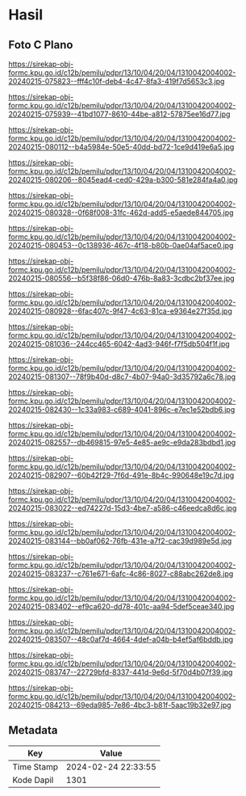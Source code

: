 # Hasil

## Foto C Plano

https://sirekap-obj-formc.kpu.go.id/c12b/pemilu/pdpr/13/10/04/20/04/1310042004002-20240215-075823--fff4c10f-deb4-4c47-8fa3-419f7d5653c3.jpg

https://sirekap-obj-formc.kpu.go.id/c12b/pemilu/pdpr/13/10/04/20/04/1310042004002-20240215-075939--41bd1077-8610-44be-a812-57875ee16d77.jpg

https://sirekap-obj-formc.kpu.go.id/c12b/pemilu/pdpr/13/10/04/20/04/1310042004002-20240215-080112--b4a5984e-50e5-40dd-bd72-1ce9d419e6a5.jpg

https://sirekap-obj-formc.kpu.go.id/c12b/pemilu/pdpr/13/10/04/20/04/1310042004002-20240215-080206--8045ead4-ced0-429a-b300-581e284fa4a0.jpg

https://sirekap-obj-formc.kpu.go.id/c12b/pemilu/pdpr/13/10/04/20/04/1310042004002-20240215-080328--0f68f008-31fc-462d-add5-e5aede844705.jpg

https://sirekap-obj-formc.kpu.go.id/c12b/pemilu/pdpr/13/10/04/20/04/1310042004002-20240215-080453--0c138936-467c-4f18-b80b-0ae04af5ace0.jpg

https://sirekap-obj-formc.kpu.go.id/c12b/pemilu/pdpr/13/10/04/20/04/1310042004002-20240215-080556--b5f38f86-06d0-476b-8a83-3cdbc2bf37ee.jpg

https://sirekap-obj-formc.kpu.go.id/c12b/pemilu/pdpr/13/10/04/20/04/1310042004002-20240215-080928--6fac407c-9f47-4c63-81ca-e9364e27f35d.jpg

https://sirekap-obj-formc.kpu.go.id/c12b/pemilu/pdpr/13/10/04/20/04/1310042004002-20240215-081036--244cc465-6042-4ad3-946f-f7f5db504f1f.jpg

https://sirekap-obj-formc.kpu.go.id/c12b/pemilu/pdpr/13/10/04/20/04/1310042004002-20240215-081307--78f9b40d-d8c7-4b07-94a0-3d35792a6c78.jpg

https://sirekap-obj-formc.kpu.go.id/c12b/pemilu/pdpr/13/10/04/20/04/1310042004002-20240215-082430--1c33a983-c689-4041-896c-e7ec1e52bdb6.jpg

https://sirekap-obj-formc.kpu.go.id/c12b/pemilu/pdpr/13/10/04/20/04/1310042004002-20240215-082557--db469815-97e5-4e85-ae9c-e9da283bdbd1.jpg

https://sirekap-obj-formc.kpu.go.id/c12b/pemilu/pdpr/13/10/04/20/04/1310042004002-20240215-082907--60b42f29-7f6d-491e-8b4c-990648e19c7d.jpg

https://sirekap-obj-formc.kpu.go.id/c12b/pemilu/pdpr/13/10/04/20/04/1310042004002-20240215-083022--ed74227d-15d3-4be7-a586-c46eedca8d6c.jpg

https://sirekap-obj-formc.kpu.go.id/c12b/pemilu/pdpr/13/10/04/20/04/1310042004002-20240215-083144--bb0af062-76fb-431e-a7f2-cac39d989e5d.jpg

https://sirekap-obj-formc.kpu.go.id/c12b/pemilu/pdpr/13/10/04/20/04/1310042004002-20240215-083237--c761e671-6afc-4c86-8027-c88abc262de8.jpg

https://sirekap-obj-formc.kpu.go.id/c12b/pemilu/pdpr/13/10/04/20/04/1310042004002-20240215-083402--ef9ca620-dd78-401c-aa94-5def5ceae340.jpg

https://sirekap-obj-formc.kpu.go.id/c12b/pemilu/pdpr/13/10/04/20/04/1310042004002-20240215-083507--48c0af7d-4664-4def-a04b-b4ef5af6bddb.jpg

https://sirekap-obj-formc.kpu.go.id/c12b/pemilu/pdpr/13/10/04/20/04/1310042004002-20240215-083747--22729bfd-8337-441d-9e6d-5f70d4b07f39.jpg

https://sirekap-obj-formc.kpu.go.id/c12b/pemilu/pdpr/13/10/04/20/04/1310042004002-20240215-084213--69eda985-7e86-4bc3-b81f-5aac19b32e97.jpg


## Metadata

| Key        | Value               |
| ---------- | ------------------- |
| Time Stamp | 2024-02-24 22:33:55 |
| Kode Dapil | 1301                |



